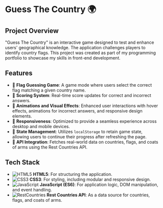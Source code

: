 # Guess The Country 🌍

## Project Overview
"Guess The Country" is an interactive game designed to test and enhance users' geographical knowledge. The application challenges players to identify country flags. This project was created as part of my programming portfolio to showcase my skills in front-end development.

## Features
- 🌟 **Flag Guessing Game**: A game mode where users select the correct flag matching a given country name.
- 🌟 **Scoring System**: Real-time score updates for correct and incorrect answers.
- 🌟 **Animations and Visual Effects**: Enhanced user interactions with hover effects, animations for incorrect answers, and responsive design elements.
- 🌟 **Responsiveness**: Optimized to provide a seamless experience across desktop and mobile devices.
- 🌟 **State Management**: Utilizes `localStorage` to retain game state, allowing users to continue their progress after refreshing the page.
- 🌟 **API Integration**: Fetches real-world data on countries, flags, and coats of arms using the Rest Countries API.

## Tech Stack
- ![HTML5](https://img.shields.io/badge/HTML5-E34F26?style=for-the-badge&logo=html5&logoColor=white) **HTML5**: For structuring the application.
- ![CSS3](https://img.shields.io/badge/CSS3-1572B6?style=for-the-badge&logo=css3&logoColor=white) **CSS3**: For styling, including modular and responsive design.
- ![JavaScript](https://img.shields.io/badge/JavaScript-F7DF1E?style=for-the-badge&logo=javascript&logoColor=black) **JavaScript (ES6)**: For application logic, DOM manipulation, and event handling.
- ![RestCountries](https://img.shields.io/badge/REST%20Countries-0078D4?style=for-the-badge&logo=microsoftazure&logoColor=white) **Rest Countries API**: As a data source for countries, flags, and coats of arms.

